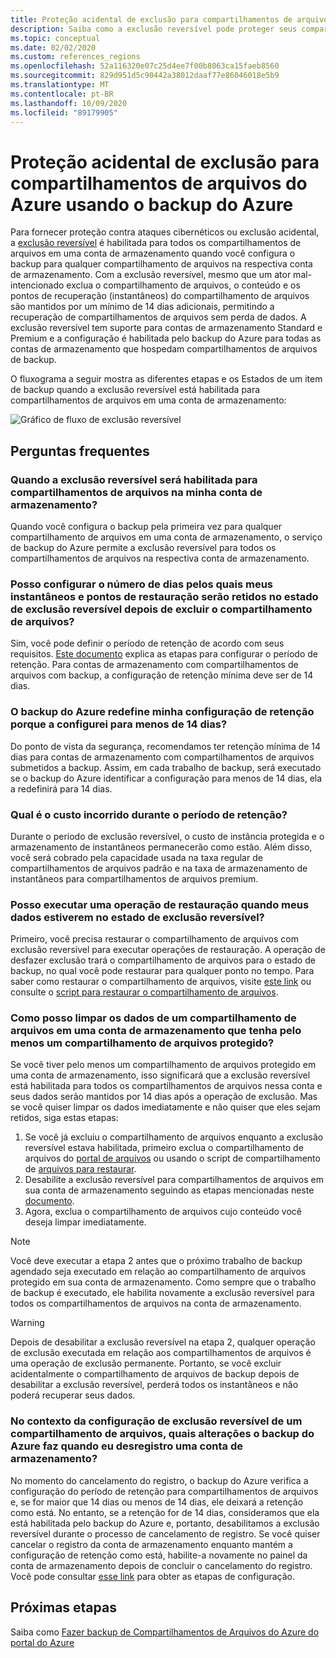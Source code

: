 ```yaml
---
title: Proteção acidental de exclusão para compartilhamentos de arquivos do Azure
description: Saiba como a exclusão reversível pode proteger seus compartilhamentos de arquivos do Azure contra exclusão acidental.
ms.topic: conceptual
ms.date: 02/02/2020
ms.custom: references_regions
ms.openlocfilehash: 52a116320e07c25d4ee7f00b8063ca15faeb8560
ms.sourcegitcommit: 829d951d5c90442a38012daaf77e86046018e5b9
ms.translationtype: MT
ms.contentlocale: pt-BR
ms.lasthandoff: 10/09/2020
ms.locfileid: "89179905"
---
```

# <a name="accidental-delete-protection-for-azure-file-shares-using-azure-backup"></a>Proteção acidental de exclusão para compartilhamentos de arquivos do Azure usando o backup do Azure

Para fornecer proteção contra ataques cibernéticos ou exclusão acidental, a [exclusão reversível](../storage/files/storage-files-prevent-file-share-deletion.md) é habilitada para todos os compartilhamentos de arquivos em uma conta de armazenamento quando você configura o backup para qualquer compartilhamento de arquivos na respectiva conta de armazenamento. Com a exclusão reversível, mesmo que um ator mal-intencionado exclua o compartilhamento de arquivos, o conteúdo e os pontos de recuperação (instantâneos) do compartilhamento de arquivos são mantidos por um mínimo de 14 dias adicionais, permitindo a recuperação de compartilhamentos de arquivos sem perda de dados.  A exclusão reversível tem suporte para contas de armazenamento Standard e Premium e a configuração é habilitada pelo backup do Azure para todas as contas de armazenamento que hospedam compartilhamentos de arquivos de backup.

O fluxograma a seguir mostra as diferentes etapas e os Estados de um item de backup quando a exclusão reversível está habilitada para compartilhamentos de arquivos em uma conta de armazenamento:

 ![Gráfico de fluxo de exclusão reversível](./media/soft-delete-afs/soft-delete-flow-chart.png)

## <a name="frequently-asked-questions"></a>Perguntas frequentes

### <a name="when-will-soft-delete-be-enabled-for-file-shares-in-my-storage-account"></a>Quando a exclusão reversível será habilitada para compartilhamentos de arquivos na minha conta de armazenamento?

Quando você configura o backup pela primeira vez para qualquer compartilhamento de arquivos em uma conta de armazenamento, o serviço de backup do Azure permite a exclusão reversível para todos os compartilhamentos de arquivos na respectiva conta de armazenamento.

### <a name="can-i-configure-the-number-of-days-for-which-my-snapshots-and-restore-points-will-be-retained-in-soft-deleted-state-after-i-delete-the-file-share"></a>Posso configurar o número de dias pelos quais meus instantâneos e pontos de restauração serão retidos no estado de exclusão reversível depois de excluir o compartilhamento de arquivos?

Sim, você pode definir o período de retenção de acordo com seus requisitos. [Este documento](../storage/files/storage-files-enable-soft-delete.md?tabs=azure-portal) explica as etapas para configurar o período de retenção. Para contas de armazenamento com compartilhamentos de arquivos com backup, a configuração de retenção mínima deve ser de 14 dias.

### <a name="does-azure-backup-reset-my-retention-setting-because-i-configured-it-to-less-than-14-days"></a>O backup do Azure redefine minha configuração de retenção porque a configurei para menos de 14 dias?

Do ponto de vista da segurança, recomendamos ter retenção mínima de 14 dias para contas de armazenamento com compartilhamentos de arquivos submetidos a backup. Assim, em cada trabalho de backup, será executado se o backup do Azure identificar a configuração para menos de 14 dias, ela a redefinirá para 14 dias.

### <a name="what-is-the-cost-incurred-during-the-retention-period"></a>Qual é o custo incorrido durante o período de retenção?

Durante o período de exclusão reversível, o custo de instância protegida e o armazenamento de instantâneos permanecerão como estão.  Além disso, você será cobrado pela capacidade usada na taxa regular de compartilhamentos de arquivos padrão e na taxa de armazenamento de instantâneos para compartilhamentos de arquivos premium.

### <a name="can-i-perform-a-restore-operation-when-my-data-is-in-soft-deleted-state"></a>Posso executar uma operação de restauração quando meus dados estiverem no estado de exclusão reversível?

Primeiro, você precisa restaurar o compartilhamento de arquivos com exclusão reversível para executar operações de restauração. A operação de desfazer exclusão trará o compartilhamento de arquivos para o estado de backup, no qual você pode restaurar para qualquer ponto no tempo. Para saber como restaurar o compartilhamento de arquivos, visite [este link](../storage/files/storage-files-enable-soft-delete.md?tabs=azure-portal#restore-soft-deleted-file-share) ou consulte o [script para restaurar o compartilhamento de arquivos](./scripts/backup-powershell-script-undelete-file-share.md).

### <a name="how-can-i-purge-the-data-of-a-file-share-in-a-storage-account-that-has-at-least-one-protected-file-share"></a>Como posso limpar os dados de um compartilhamento de arquivos em uma conta de armazenamento que tenha pelo menos um compartilhamento de arquivos protegido?

Se você tiver pelo menos um compartilhamento de arquivos protegido em uma conta de armazenamento, isso significará que a exclusão reversível está habilitada para todos os compartilhamentos de arquivos nessa conta e seus dados serão mantidos por 14 dias após a operação de exclusão. Mas se você quiser limpar os dados imediatamente e não quiser que eles sejam retidos, siga estas etapas:

1. Se você já excluiu o compartilhamento de arquivos enquanto a exclusão reversível estava habilitada, primeiro exclua o compartilhamento de arquivos do [portal de arquivos](../storage/files/storage-files-enable-soft-delete.md?tabs=azure-portal#restore-soft-deleted-file-share) ou usando o script de compartilhamento de [arquivos para restaurar](./scripts/backup-powershell-script-undelete-file-share.md).
2. Desabilite a exclusão reversível para compartilhamentos de arquivos em sua conta de armazenamento seguindo as etapas mencionadas neste [documento](../storage/files/storage-files-enable-soft-delete.md?tabs=azure-portal#disable-soft-delete).
3. Agora, exclua o compartilhamento de arquivos cujo conteúdo você deseja limpar imediatamente.

>[!NOTE]
>Você deve executar a etapa 2 antes que o próximo trabalho de backup agendado seja executado em relação ao compartilhamento de arquivos protegido em sua conta de armazenamento. Como sempre que o trabalho de backup é executado, ele habilita novamente a exclusão reversível para todos os compartilhamentos de arquivos na conta de armazenamento.

>[!WARNING]
>Depois de desabilitar a exclusão reversível na etapa 2, qualquer operação de exclusão executada em relação aos compartilhamentos de arquivos é uma operação de exclusão permanente. Portanto, se você excluir acidentalmente o compartilhamento de arquivos de backup depois de desabilitar a exclusão reversível, perderá todos os instantâneos e não poderá recuperar seus dados.

### <a name="in-the-context-of-a-file-shares-soft-delete-setting-what-changes-does-azure-backup-do-when-i-unregister-a-storage-account"></a>No contexto da configuração de exclusão reversível de um compartilhamento de arquivos, quais alterações o backup do Azure faz quando eu desregistro uma conta de armazenamento?

No momento do cancelamento do registro, o backup do Azure verifica a configuração do período de retenção para compartilhamentos de arquivos e, se for maior que 14 dias ou menos de 14 dias, ele deixará a retenção como está. No entanto, se a retenção for de 14 dias, consideramos que ela está habilitada pelo backup do Azure e, portanto, desabilitamos a exclusão reversível durante o processo de cancelamento de registro. Se você quiser cancelar o registro da conta de armazenamento enquanto mantém a configuração de retenção como está, habilite-a novamente no painel da conta de armazenamento depois de concluir o cancelamento do registro. Você pode consultar [esse link](../storage/files/storage-files-enable-soft-delete.md?tabs=azure-portal#restore-soft-deleted-file-share) para obter as etapas de configuração.

## <a name="next-steps"></a>Próximas etapas

Saiba como [Fazer backup de Compartilhamentos de Arquivos do Azure do portal do Azure](backup-afs.md)
